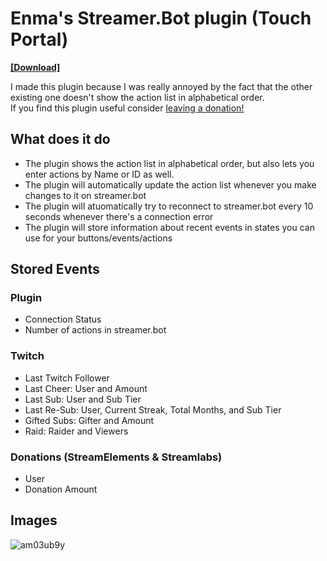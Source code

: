 # Enma's Streamer.Bot plugin (Touch Portal)
[**[Download]**](https://github.com/EnmaDarei/tp_streamerbot_plugin/releases/latest)

I made this plugin because I was really annoyed by the fact that the other existing one doesn't show the action list in alphabetical order.<br>
If you find this plugin useful consider [leaving a donation!](https://ko-fi.com/enmadarei)
## What does it do
- The plugin shows the action list in alphabetical order, but also lets you enter actions by Name or ID as well.
- The plugin will automatically update the action list whenever you make changes to it on streamer.bot
- The plugin will atuomatically try to reconnect to streamer.bot every 10 seconds whenever there's a connection error
- The plugin will store information about recent events in states you can use for your buttons/events/actions
## Stored Events
### Plugin
- Connection Status
- Number of actions in streamer.bot

### Twitch
- Last Twitch Follower
- Last Cheer: User and Amount
- Last Sub: User and Sub Tier
- Last Re-Sub: User, Current Streak, Total Months, and Sub Tier
- Gifted Subs: Gifter and Amount
- Raid: Raider and Viewers

### Donations (StreamElements & Streamlabs)
- User
- Donation Amount

## Images
![am03ub9y](https://user-images.githubusercontent.com/14081432/217958575-96671547-aa45-4445-80a9-9a3ebc9fca81.png)
